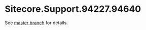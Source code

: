 # Sitecore.Support.94227.94640

See [master branch](https://github.com/sitecoresupport/Sitecore.Support.94227.94640) for details.